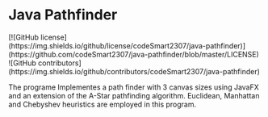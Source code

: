 <h1>Java Pathfinder</h1>
[![GitHub license](https://img.shields.io/github/license/codeSmart2307/java-pathfinder)](https://github.com/codeSmart2307/java-pathfinder/blob/master/LICENSE)
![GitHub contributors](https://img.shields.io/github/contributors/codeSmart2307/java-pathfinder)
 
The programe Implementes a path finder with 3 canvas sizes using JavaFX and an extension of the A-Star pathfinding algorithm. Euclidean, Manhattan and Chebyshev heuristics are employed in this program.
